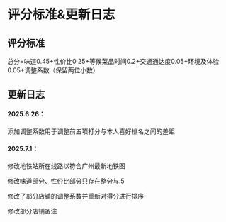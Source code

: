 # 评分标准&更新日志

## 评分标准

总分=味道0.45+性价比0.25+等候菜品时间0.2+交通通达度0.05+环境及体验0.05+调整系数（保留两位小数）

## 更新日志

#### 2025.6.26：

添加调整系数用于调整前五项打分与本人喜好排名之间的差距

#### 2025.7.1：

修改地铁站所在线路以符合广州最新地铁图

修改味道部分、性价比部分只存在整分与.5

修改了部分店铺的调整系数并重新对得分进行排序

修改部分店铺备注


